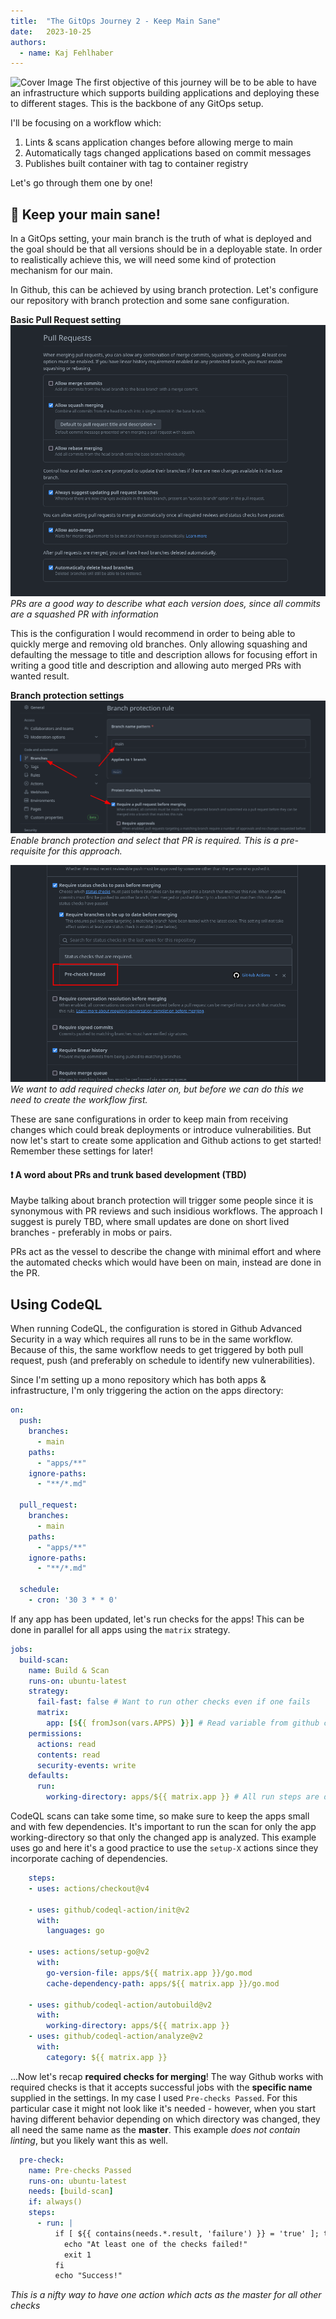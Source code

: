```yaml
---
title:  "The GitOps Journey 2 - Keep Main Sane"
date:   2023-10-25
authors:
  - name: Kaj Fehlhaber
---
```

![Cover Image](cover.jpg)
The first objective of this journey will be to be able to have an infrastructure which supports building applications and deploying these
to different stages. This is the backbone of any GitOps setup.

I'll be focusing on a workflow which:

1. Lints & scans application changes before allowing merge to main
2. Automatically tags changed applications based on commit messages
3. Publishes built container with tag to container registry

Let's go through them one by one!

## 🤯 Keep your main sane!
In a GitOps setting, your main branch is the truth of what is deployed and the goal should be that all versions should be in a deployable
state. In order to realistically achieve this, we will need some kind of protection mechanism for our main.

In Github, this can be achieved by using branch protection. Let's configure our repository with branch protection and some sane configuration.

**Basic Pull Request setting**
![Github PR settings](/assets/images/gitops-example/pr-settings.png)
*PRs are a good way to describe what each version does, since all commits are a squashed PR with information*

This is the configuration I would recommend in order to being able to quickly merge and removing old branches. Only allowing squashing and defaulting the 
message to title and description allows for focusing effort in writing a good title and description and allowing auto merged PRs with wanted result.

**Branch protection settings**
![Require PR](/assets/images/gitops-example/require-pr.png) 
*Enable branch protection and select that PR is required. This is a pre-requisite for this approach.*

![Required checks](/assets/images/gitops-example/required-check.png) 
*We want to add required checks later on, but before we can do this we need to create the workflow first.*

These are sane configurations in order to keep main from receiving changes which could break deployments or introduce vulnerabilities. But now let's
start to create some application and Github actions to get started! Remember these settings for later!

#### ❗ A word about PRs and trunk based development (TBD)
Maybe talking about branch protection will trigger some people since it is synonymous with PR reviews and such insidious workflows. The approach I suggest
is purely TBD, where small updates are done on short lived branches - preferably in mobs or pairs.

PRs act as the vessel to describe the change with minimal effort and where the automated checks which would have been on main, instead are done in the PR.

## Using CodeQL
When running CodeQL, the configuration is stored in Github Advanced Security in a way which requires all runs to be in the same workflow. Because of this, the same workflow
needs to get triggered by both pull request, push (and preferably on schedule to identify new vulnerabilities).

Since I'm setting up a mono repository which has both apps & infrastructure, I'm only triggering the action on the apps directory:
```yaml
on:
  push:
    branches:
      - main
    paths:
      - "apps/**"
    ignore-paths:
      - "**/*.md"

  pull_request:
    branches:
      - main
    paths:
      - "apps/**"
    ignore-paths:
      - "**/*.md"

  schedule:
    - cron: '30 3 * * 0'
```

If any app has been updated, let's run checks for the apps! This can be done in parallel for all apps using the `matrix` strategy.
```yaml
jobs:
  build-scan:
    name: Build & Scan
    runs-on: ubuntu-latest
    strategy:
      fail-fast: false # Want to run other checks even if one fails
      matrix:
        app: [${{ fromJson(vars.APPS) }}] # Read variable from github containing all apps
    permissions:
      actions: read
      contents: read
      security-events: write
    defaults:
      run:
        working-directory: apps/${{ matrix.app }} # All run steps are defaulted to the app directory
```

CodeQL scans can take some time, so make sure to keep the apps small and with few dependencies. It's important to run the scan for only the app working-directory
so that only the changed app is analyzed. This example uses go and here it's a good practice to use the `setup-X` actions since they incorporate caching of dependencies.
```yaml
    steps:
    - uses: actions/checkout@v4

    - uses: github/codeql-action/init@v2
      with:
        languages: go

    - uses: actions/setup-go@v2
      with:
        go-version-file: apps/${{ matrix.app }}/go.mod
        cache-dependency-path: apps/${{ matrix.app }}/go.mod

    - uses: github/codeql-action/autobuild@v2
      with:
        working-directory: apps/${{ matrix.app }}
    - uses: github/codeql-action/analyze@v2
      with:
        category: ${{ matrix.app }}
```

...Now let's recap **required checks for merging**! The way Github works with required checks is that it accepts successful jobs with the **specific name** supplied in the settings.
In my case I used `Pre-checks Passed`. For this particular case it might not look like it's needed - however, when you start having different behavior depending on 
which directory was changed, they all need the same name as the **master**. This example *does not contain linting*, but you likely want this as well.
```yaml
  pre-check:
    name: Pre-checks Passed
    runs-on: ubuntu-latest
    needs: [build-scan]
    if: always()
    steps:
      - run: |
          if [ ${{ contains(needs.*.result, 'failure') }} = 'true' ]; then
            echo "At least one of the checks failed!"
            exit 1
          fi
          echo "Success!"
```
*This is a nifty way to have one action which acts as the master for all other checks*

